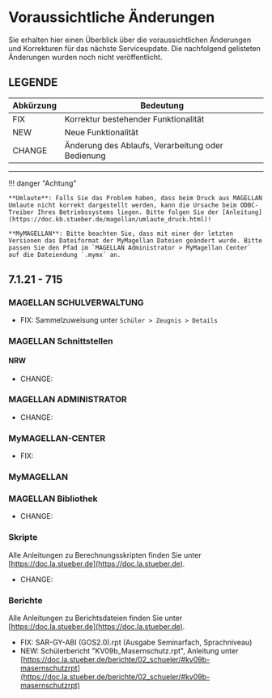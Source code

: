 # Voraussichtliche Änderungen

Sie erhalten hier einen Überblick über die voraussichtlichen Änderungen und Korrekturen für das nächste Serviceupdate. Die nachfolgend gelisteten Änderungen wurden noch nicht veröffentlicht.

## LEGENDE

Abkürzung | Bedeutung
--------- | ---------
FIX       | Korrektur bestehender Funktionalität
NEW       | Neue Funktionalität
CHANGE    | Änderung des Ablaufs, Verarbeitung oder Bedienung

---

!!! danger "Achtung"

    **Umlaute**: Falls Sie das Problem haben, dass beim Druck aus MAGELLAN Umlaute nicht korrekt dargestellt werden, kann die Ursache beim ODBC-Treiber Ihres Betriebssystems liegen. Bitte folgen Sie der [Anleitung](https://doc.kb.stueber.de/magellan/umlaute_druck.html)!

    **MyMAGELLAN**: Bitte beachten Sie, dass mit einer der letzten Versionen das Dateiformat der MyMagellan Dateien geändert wurde. Bitte passen Sie den Pfad im `MAGELLAN Administrator > MyMagellan Center` auf die Dateiendung `.mymx` an.

## 7.1.21 - 715

### MAGELLAN SCHULVERWALTUNG

* FIX: Sammelzuweisung unter `Schüler > Zeugnis > Details`

### MAGELLAN Schnittstellen

#### NRW

* CHANGE: 

### MAGELLAN ADMINISTRATOR

* CHANGE: 

### MyMAGELLAN-CENTER

* FIX:

### MyMAGELLAN

### MAGELLAN Bibliothek

* CHANGE: 

### Skripte

Alle Anleitungen zu Berechnungsskripten finden Sie unter [https://doc.la.stueber.de](https://doc.la.stueber.de).

* CHANGE:

### Berichte

Alle Anleitungen zu Berichtsdateien finden Sie unter [https://doc.la.stueber.de](https://doc.la.stueber.de).

* FIX: SAR-GY-ABI (GOS2.0).rpt (Ausgabe Seminarfach, Sprachniveau)
* NEW: Schülerbericht "KV09b_Masernschutz.rpt", Anleitung unter [https://doc.la.stueber.de/berichte/02_schueler/#kv09b-masernschutzrpt](https://doc.la.stueber.de/berichte/02_schueler/#kv09b-masernschutzrpt)